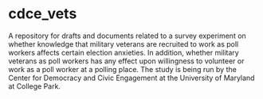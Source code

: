 # cdce_vets
A repository for drafts and documents related to a survey experiment on whether knowledge that military veterans are recruited to work as poll workers affects certain election anxieties. In addition, whether military veterans as poll workers has any effect upon willingness to volunteer or work as a poll worker at a polling place. The study is being run by the Center for Democracy and Civic Engagement at the University of Maryland at College Park.
